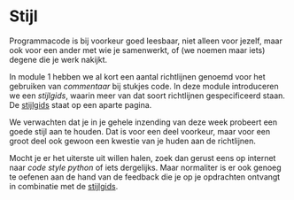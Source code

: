 # Stijl

Programmacode is bij voorkeur goed leesbaar, niet alleen voor jezelf, maar ook voor een ander met wie je samenwerkt, of (we noemen maar iets) degene die je werk nakijkt.

In module 1 hebben we al kort een aantal richtlijnen genoemd voor het gebruiken van *commentaar* bij stukjes code. In deze module introduceren we een *stijlgids*, waarin meer van dat soort richtlijnen gespecificeerd staan. De [stijlgids](/extra/stijlgids) staat op een aparte pagina.

We verwachten dat je in je gehele inzending van deze week probeert een goede stijl aan te houden. Dat is voor een deel voorkeur, maar voor een groot deel ook gewoon een kwestie van je huden aan de richtlijnen.

Mocht je er het uiterste uit willen halen, zoek dan gerust eens op internet naar *code style python* of iets dergelijks. Maar normaliter is er ook genoeg te oefenen aan de hand van de feedback die je op je opdrachten ontvangt in combinatie met de [stijlgids](/extra/stijlgids).
